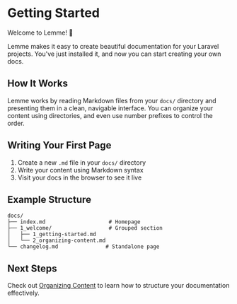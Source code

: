 # Getting Started

Welcome to Lemme! 🎉

Lemme makes it easy to create beautiful documentation for your Laravel projects. You've just installed it, and now you can start creating your own docs.

## How It Works

Lemme works by reading Markdown files from your `docs/` directory and presenting them in a clean, navigable interface. You can organize your content using directories, and even use number prefixes to control the order.

## Writing Your First Page

1. Create a new `.md` file in your `docs/` directory
2. Write your content using Markdown syntax
3. Visit your docs in the browser to see it live

## Example Structure

```
docs/
├── index.md                    # Homepage
├── 1_welcome/                  # Grouped section
│   ├── 1_getting-started.md
│   └── 2_organizing-content.md
└── changelog.md               # Standalone page
```

## Next Steps

Check out [Organizing Content](/organizing-content) to learn how to structure your documentation effectively.
